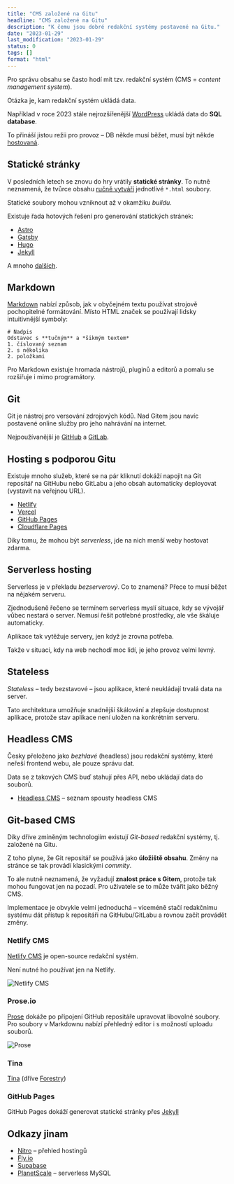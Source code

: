 ```yaml
---
title: "CMS založené na Gitu"
headline: "CMS založené na Gitu"
description: "K čemu jsou dobré redakční systémy postavené na Gitu."
date: "2023-01-29"
last_modification: "2023-01-29"
status: 0
tags: []
format: "html"
---
```


<p>Pro správu obsahu se často hodí mít tzv. redakční systém (CMS = <i lang="en">content management system</i>).</p>

<p>Otázka je, kam redakční systém ukládá data.</p>

<p>Například v roce 2023 stále nejrozšířenější <a href="/wordpress">WordPress</a> ukládá data do <b>SQL database</b>.</p>

<p>To přináší jistou režii pro provoz – DB někde musí běžet, musí být někde <a href="/hosting">hostovaná</a>.</p>





<h2 id="staticke">Statické stránky</h2>

<p>V posledních letech se znovu do hry vrátily <b>statické stránky</b>. To nutně neznamená, že tvůrce obsahu <a href="https://www.jakpsatweb.cz/jak-udelat.html#soubory">ručně vytváří</a> jednotlivé <code>*.html</code> soubory.</p>

<p>Statické soubory mohou vzniknout až v okamžiku <i>buildu</i>.</p>

<p>Existuje řada hotových řešení pro generování statických stránek:</p>

<ul>
  <li><a href="https://astro.build">Astro</a></li>
  <li><a href="https://www.gatsbyjs.com">Gatsby</a></li>
  <li><a href="https://gohugo.io">Hugo</a></li>
  <li><a href="https://jekyllrb.com">Jekyll</a></li>
</ul>

<p>A mnoho <a href="https://jamstack.org/generators/">dalších</a>.</p>





<h2 id="md">Markdown</h2>

<p><a href="/markdown">Markdown</a> nabízí způsob, jak v obyčejném textu používat strojově pochopitelné formátování. Místo HTML značek se používají lidsky intuitivnější symboly:</p>

<pre><code># Nadpis
Odstavec s **tučným** a *šikmým textem*
1. číslovaný seznam
2. s několika
2. položkami</code></pre>











<p>Pro Markdown existuje hromada nástrojů, pluginů a editorů a pomalu se rozšiřuje i mimo programátory.</p>


<h2 id="git">Git</h2>

<p>Git je nástroj pro versování zdrojových kódů. Nad Gitem jsou navíc postavené online služby pro jeho nahrávání na internet.</p>

<p>Nejpoužívanější je <a href="https://github.com">GitHub</a> a <a href="https://about.gitlab.com">GitLab</a>.</p>







<h2 id="hosting">Hosting s podporou Gitu</h2>

<p>Existuje mnoho služeb, které se na pár kliknutí dokáží napojit na Git repositář na GitHubu nebo GitLabu a jeho obsah automaticky deployovat (vystavit na veřejnou URL).</p>

<ul>
  <li><a href="https://www.netlify.com">Netlify</a></li>
  <li><a href="https://vercel.com/">Vercel</a></li>
  <li><a href="https://pages.github.com">GitHub Pages</a></li>
  <li><a href="https://pages.cloudflare.com">Cloudflare Pages</a></li>
</ul>





<p>Díky tomu, že mohou být <i>serverless</i>, jde na nich menší weby hostovat zdarma.</p>


<h2 id="serverless">Serverless hosting</h2>

<p>Serverless je v překladu <i>bezserverový</i>. Co to znamená? Přece to musí běžet na nějakém serveru.</p>

<p>Zjednodušeně řečeno se termínem serverless myslí situace, kdy se vývojář vůbec nestará o server. Nemusí řešit potřebné prostředky, ale vše škáluje automaticky.</p>

<p>Aplikace tak vytěžuje servery, jen když je zrovna potřeba.</p>

<p>Takže v situaci, kdy na web nechodí moc lidí, je jeho provoz velmi levný.</p>



<h2 id="stateless">Stateless</h2>

<p><i>Stateless</i> – tedy bezstavové – jsou aplikace, které neukládají trvalá data na server.</p>

<p>Tato architektura umožňuje snadnější škálování a zlepšuje dostupnost aplikace, protože stav aplikace není uložen na konkrétním serveru.</p>





<h2 id="headless">Headless CMS</h2>

<p>Česky přeloženo jako <i>bezhlavé</i> (headless) jsou redakční systémy, které neřeší frontend webu, ale pouze správu dat.</p>

<p>Data se z takových CMS buď stahují přes API, nebo ukládají data do souborů.</p>

<div class="external-content">
<ul><li><a href="https://jamstack.org/headless-cms/">Headless CMS</a> – seznam spousty headless CMS</li></ul>
  </div>













<h2 id="git-based">Git-based CMS</h2>

<p>Díky dříve zmíněným technologiím existují <i>Git-based</i> redakční systémy, tj. založené na Gitu.</p>

<p>Z toho plyne, že Git repositář se používá jako <b>úložiště obsahu</b>. Změny na stránce se tak provádí klasickými <i>commity</i>.</p>

<p>To ale nutně neznamená, že vyžadují <b>znalost práce s Gitem</b>, protože tak mohou fungovat jen na pozadí. Pro uživatele se to může tvářit jako běžný CMS.</p>

<p>Implementace je obvykle velmi jednoduchá – víceméně stačí redakčnímu systému dát přístup k repositáři na GitHubu/GitLabu a rovnou začít provádět změny.</p>


<h3 id="netlify-cms">Netlify CMS</h3>

<p><a href="https://www.netlifycms.org">Netlify CMS</a> je open-source redakční systém.</p>

<p>Není nutné ho používat jen na Netlify.</p>

<p><img src="/files/git-cms/netlify-cms.png" alt="Netlify CMS" class="border"></p>



























<h3 id="prose">Prose.io</h3>

<p><a href="https://prose.io">Prose</a> dokáže po připojení GitHub repositáře upravovat libovolné soubory. Pro soubory v Markdownu nabízí přehledný editor i s možností uploadu souborů.</p>

<p><img src="/files/git-cms/prose.png" alt="Prose" class="border"></p>

























<h3 id="tina">Tina</h3>

<p><a href="https://tina.io">Tina</a> (dříve <a href="https://forestry.io">Forestry</a>)</p>


<h3 id="github">GitHub Pages</h3>

<p>GitHub Pages dokáží generovat statické stránky přes <a href="https://docs.github.com/en/pages/setting-up-a-github-pages-site-with-jekyll">Jekyll</a></p>




<h2 id="odkazy">Odkazy jinam</h2>

<ul>
  <li>
    <a href="https://nitro.unjs.io/deploy">Nitro</a> – přehled hostingů
  </li>
  <li>
    <a href="https://fly.io">Fly.io</a>
  </li>
  <li><a href="https://supabase.com">Supabase</a></li>
  <li><a href="https://planetscale.com">PlanetScale</a> – serverless MySQL</li>
</ul>